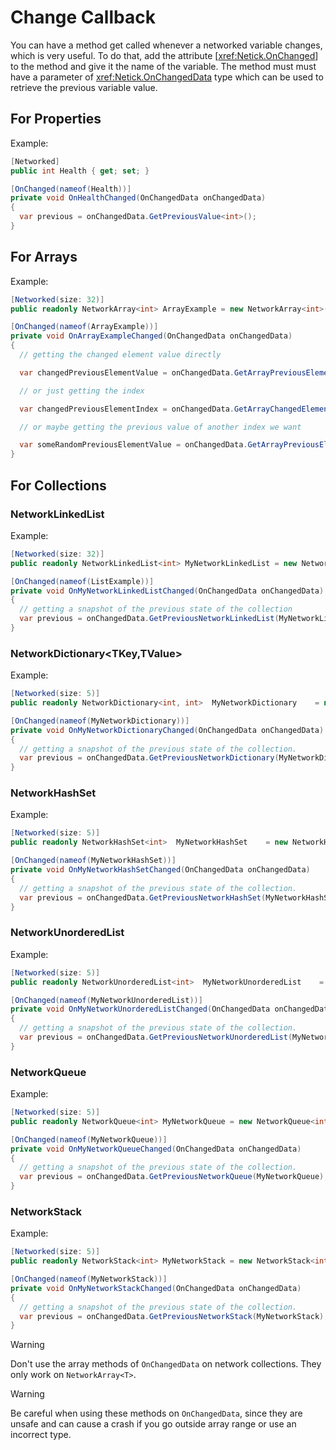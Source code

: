 # Change Callback

You can have a method get called whenever a networked variable changes, which is very useful. To do that, add the attribute [<xref:Netick.OnChanged>] to the method and give it the name of the variable. The method must must have a parameter of <xref:Netick.OnChangedData> type which can be used to retrieve the previous variable value.

## For Properties

Example:

```csharp
[Networked]
public int Health { get; set; }

[OnChanged(nameof(Health))]
private void OnHealthChanged(OnChangedData onChangedData)
{
  var previous = onChangedData.GetPreviousValue<int>();
}
```

## For Arrays

Example:

```csharp
[Networked(size: 32)]
public readonly NetworkArray<int> ArrayExample = new NetworkArray<int>(32);

[OnChanged(nameof(ArrayExample))]
private void OnArrayExampleChanged(OnChangedData onChangedData)
{
  // getting the changed element value directly

  var changedPreviousElementValue = onChangedData.GetArrayPreviousElementValue<int>();

  // or just getting the index

  var changedPreviousElementIndex = onChangedData.GetArrayChangedElementIndex();

  // or maybe getting the previous value of another index we want

  var someRandomPreviousElementValue = onChangedData.GetArrayPreviousElementValue<int>(13);
}
```

## For Collections


### NetworkLinkedList<T>

Example:

```csharp
[Networked(size: 32)]
public readonly NetworkLinkedList<int> MyNetworkLinkedList = new NetworkArray<int>(32);

[OnChanged(nameof(ListExample))]
private void OnMyNetworkLinkedListChanged(OnChangedData onChangedData)
{
  // getting a snapshot of the previous state of the collection
  var previous = onChangedData.GetPreviousNetworkLinkedList(MyNetworkLinkedList);
}
```

### NetworkDictionary<TKey,TValue>

Example:

```csharp
[Networked(size: 5)] 
public readonly NetworkDictionary<int, int>  MyNetworkDictionary    = new NetworkDictionary<int, int>(5);

[OnChanged(nameof(MyNetworkDictionary))]
private void OnMyNetworkDictionaryChanged(OnChangedData onChangedData)
{
  // getting a snapshot of the previous state of the collection.
  var previous = onChangedData.GetPreviousNetworkDictionary(MyNetworkDictionary);
}
```

### NetworkHashSet<T>

Example:

```csharp
[Networked(size: 5)] 
public readonly NetworkHashSet<int>  MyNetworkHashSet    = new NetworkHashSet<int>(5);

[OnChanged(nameof(MyNetworkHashSet))]
private void OnMyNetworkHashSetChanged(OnChangedData onChangedData)
{
  // getting a snapshot of the previous state of the collection.
  var previous = onChangedData.GetPreviousNetworkHashSet(MyNetworkHashSet);
}
```

### NetworkUnorderedList<T>

Example:

```csharp
[Networked(size: 5)] 
public readonly NetworkUnorderedList<int>  MyNetworkUnorderedList    = new NetworkUnorderedList<int>(5);

[OnChanged(nameof(MyNetworkUnorderedList))]
private void OnMyNetworkUnorderedListChanged(OnChangedData onChangedData)
{
  // getting a snapshot of the previous state of the collection.
  var previous = onChangedData.GetPreviousNetworkUnorderedList(MyNetworkUnorderedList);
}
```


### NetworkQueue<T>

Example:

```csharp
[Networked(size: 5)]
public readonly NetworkQueue<int> MyNetworkQueue = new NetworkQueue<int>(5);

[OnChanged(nameof(MyNetworkQueue))]
private void OnMyNetworkQueueChanged(OnChangedData onChangedData)
{
  // getting a snapshot of the previous state of the collection.
  var previous = onChangedData.GetPreviousNetworkQueue(MyNetworkQueue);
}
```

### NetworkStack<T>

Example:

```csharp
[Networked(size: 5)]
public readonly NetworkStack<int> MyNetworkStack = new NetworkStack<int>(5);

[OnChanged(nameof(MyNetworkStack))]
private void OnMyNetworkStackChanged(OnChangedData onChangedData)
{
  // getting a snapshot of the previous state of the collection.
  var previous = onChangedData.GetPreviousNetworkStack(MyNetworkStack);
}
```

> [!WARNING]
> Don't use the array methods of `OnChangedData` on network collections. They only work on `NetworkArray<T>`.

> [!WARNING]
> Be careful when using these methods on `OnChangedData`, since they are unsafe and can cause a crash if you go outside array range or use an incorrect type.
